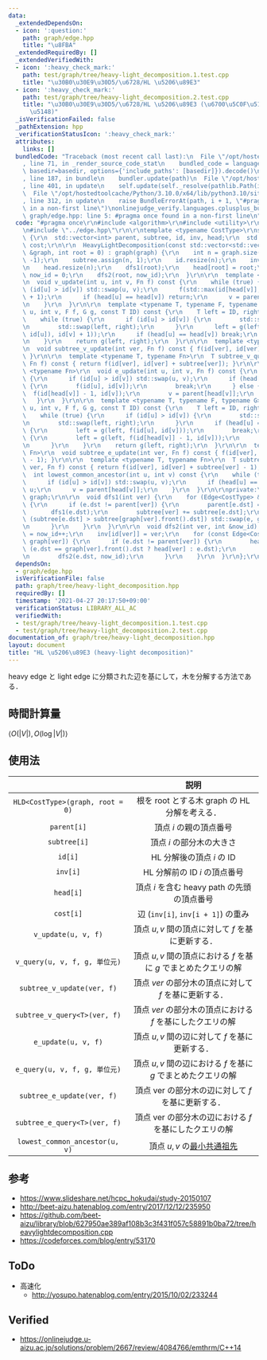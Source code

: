 ```yaml
---
data:
  _extendedDependsOn:
  - icon: ':question:'
    path: graph/edge.hpp
    title: "\u8FBA"
  _extendedRequiredBy: []
  _extendedVerifiedWith:
  - icon: ':heavy_check_mark:'
    path: test/graph/tree/heavy-light_decomposition.1.test.cpp
    title: "\u30B0\u30E9\u30D5/\u6728/HL \u5206\u89E3"
  - icon: ':heavy_check_mark:'
    path: test/graph/tree/heavy-light_decomposition.2.test.cpp
    title: "\u30B0\u30E9\u30D5/\u6728/HL \u5206\u89E3 (\u6700\u5C0F\u5171\u901A\u7956\
      \u5148)"
  _isVerificationFailed: false
  _pathExtension: hpp
  _verificationStatusIcon: ':heavy_check_mark:'
  attributes:
    links: []
  bundledCode: "Traceback (most recent call last):\n  File \"/opt/hostedtoolcache/Python/3.10.0/x64/lib/python3.10/site-packages/onlinejudge_verify/documentation/build.py\"\
    , line 71, in _render_source_code_stat\n    bundled_code = language.bundle(stat.path,\
    \ basedir=basedir, options={'include_paths': [basedir]}).decode()\n  File \"/opt/hostedtoolcache/Python/3.10.0/x64/lib/python3.10/site-packages/onlinejudge_verify/languages/cplusplus.py\"\
    , line 187, in bundle\n    bundler.update(path)\n  File \"/opt/hostedtoolcache/Python/3.10.0/x64/lib/python3.10/site-packages/onlinejudge_verify/languages/cplusplus_bundle.py\"\
    , line 401, in update\n    self.update(self._resolve(pathlib.Path(included), included_from=path))\n\
    \  File \"/opt/hostedtoolcache/Python/3.10.0/x64/lib/python3.10/site-packages/onlinejudge_verify/languages/cplusplus_bundle.py\"\
    , line 312, in update\n    raise BundleErrorAt(path, i + 1, \"#pragma once found\
    \ in a non-first line\")\nonlinejudge_verify.languages.cplusplus_bundle.BundleErrorAt:\
    \ graph/edge.hpp: line 5: #pragma once found in a non-first line\n"
  code: "#pragma once\r\n#include <algorithm>\r\n#include <utility>\r\n#include <vector>\r\
    \n#include \"../edge.hpp\"\r\n\r\ntemplate <typename CostType>\r\nstruct HeavyLightDecomposition\
    \ {\r\n  std::vector<int> parent, subtree, id, inv, head;\r\n  std::vector<CostType>\
    \ cost;\r\n\r\n  HeavyLightDecomposition(const std::vector<std::vector<Edge<CostType>>>\
    \ &graph, int root = 0) : graph(graph) {\r\n    int n = graph.size();\r\n    parent.assign(n,\
    \ -1);\r\n    subtree.assign(n, 1);\r\n    id.resize(n);\r\n    inv.resize(n);\r\
    \n    head.resize(n);\r\n    dfs1(root);\r\n    head[root] = root;\r\n    int\
    \ now_id = 0;\r\n    dfs2(root, now_id);\r\n  }\r\n\r\n  template <typename Fn>\r\
    \n  void v_update(int u, int v, Fn f) const {\r\n    while (true) {\r\n      if\
    \ (id[u] > id[v]) std::swap(u, v);\r\n      f(std::max(id[head[v]], id[u]), id[v]\
    \ + 1);\r\n      if (head[u] == head[v]) return;\r\n      v = parent[head[v]];\r\
    \n    }\r\n  }\r\n\r\n  template <typename T, typename F, typename G>\r\n  T v_query(int\
    \ u, int v, F f, G g, const T ID) const {\r\n    T left = ID, right = ID;\r\n\
    \    while (true) {\r\n      if (id[u] > id[v]) {\r\n        std::swap(u, v);\r\
    \n        std::swap(left, right);\r\n      }\r\n      left = g(left, f(std::max(id[head[v]],\
    \ id[u]), id[v] + 1));\r\n      if (head[u] == head[v]) break;\r\n      v = parent[head[v]];\r\
    \n    }\r\n    return g(left, right);\r\n  }\r\n\r\n  template <typename Fn>\r\
    \n  void subtree_v_update(int ver, Fn f) const { f(id[ver], id[ver] + subtree[ver]);\
    \ }\r\n\r\n  template <typename T, typename Fn>\r\n  T subtree_v_query(int ver,\
    \ Fn f) const { return f(id[ver], id[ver] + subtree[ver]); }\r\n\r\n  template\
    \ <typename Fn>\r\n  void e_update(int u, int v, Fn f) const {\r\n    while (true)\
    \ {\r\n      if (id[u] > id[v]) std::swap(u, v);\r\n      if (head[u] == head[v])\
    \ {\r\n        f(id[u], id[v]);\r\n        break;\r\n      } else {\r\n      \
    \  f(id[head[v]] - 1, id[v]);\r\n        v = parent[head[v]];\r\n      }\r\n \
    \   }\r\n  }\r\n\r\n  template <typename T, typename F, typename G>\r\n  T e_query(int\
    \ u, int v, F f, G g, const T ID) const {\r\n    T left = ID, right = ID;\r\n\
    \    while (true) {\r\n      if (id[u] > id[v]) {\r\n        std::swap(u, v);\r\
    \n        std::swap(left, right);\r\n      }\r\n      if (head[u] == head[v])\
    \ {\r\n        left = g(left, f(id[u], id[v]));\r\n        break;\r\n      } else\
    \ {\r\n        left = g(left, f(id[head[v]] - 1, id[v]));\r\n        v = parent[head[v]];\r\
    \n      }\r\n    }\r\n    return g(left, right);\r\n  }\r\n\r\n  template <typename\
    \ Fn>\r\n  void subtree_e_update(int ver, Fn f) const { f(id[ver], id[ver] + subtree[ver]\
    \ - 1); }\r\n\r\n  template <typename T, typename Fn>\r\n  T subtree_e_query(int\
    \ ver, Fn f) const { return f(id[ver], id[ver] + subtree[ver] - 1); }\r\n\r\n\
    \  int lowest_common_ancestor(int u, int v) const {\r\n    while (true) {\r\n\
    \      if (id[u] > id[v]) std::swap(u, v);\r\n      if (head[u] == head[v]) return\
    \ u;\r\n      v = parent[head[v]];\r\n    }\r\n  }\r\n\r\nprivate:\r\n  std::vector<std::vector<Edge<CostType>>>\
    \ graph;\r\n\r\n  void dfs1(int ver) {\r\n    for (Edge<CostType> &e : graph[ver])\
    \ {\r\n      if (e.dst != parent[ver]) {\r\n        parent[e.dst] = ver;\r\n \
    \       dfs1(e.dst);\r\n        subtree[ver] += subtree[e.dst];\r\n        if\
    \ (subtree[e.dst] > subtree[graph[ver].front().dst]) std::swap(e, graph[ver].front());\r\
    \n      }\r\n    }\r\n  }\r\n\r\n  void dfs2(int ver, int &now_id) {\r\n    id[ver]\
    \ = now_id++;\r\n    inv[id[ver]] = ver;\r\n    for (const Edge<CostType> &e :\
    \ graph[ver]) {\r\n      if (e.dst != parent[ver]) {\r\n        head[e.dst] =\
    \ (e.dst == graph[ver].front().dst ? head[ver] : e.dst);\r\n        cost.emplace_back(e.cost);\r\
    \n        dfs2(e.dst, now_id);\r\n      }\r\n    }\r\n  }\r\n};\r\n"
  dependsOn:
  - graph/edge.hpp
  isVerificationFile: false
  path: graph/tree/heavy-light_decomposition.hpp
  requiredBy: []
  timestamp: '2021-04-27 20:17:50+09:00'
  verificationStatus: LIBRARY_ALL_AC
  verifiedWith:
  - test/graph/tree/heavy-light_decomposition.1.test.cpp
  - test/graph/tree/heavy-light_decomposition.2.test.cpp
documentation_of: graph/tree/heavy-light_decomposition.hpp
layout: document
title: "HL \u5206\u89E3 (heavy-light decomposition)"
---
```


heavy edge と light edge に分類された辺を基にして，木を分解する方法である．


## 時間計算量

$\langle O(\lvert V \rvert), O(\log{\lvert V \rvert}) \rangle$


## 使用法

||説明|
|:--:|:--:|
|`HLD<CostType>(graph, root = 0)`|根を $\mathrm{root}$ とする木 $\mathrm{graph}$ の HL 分解を考える．|
|`parent[i]`|頂点 $i$ の親の頂点番号|
|`subtree[i]`|頂点 $i$ の部分木の大きさ|
|`id[i]`|HL 分解後の頂点 $i$ の ID|
|`inv[i]`|HL 分解前の ID $i$ の頂点番号|
|`head[i]`|頂点 $i$ を含む heavy path の先頭の頂点番号|
|`cost[i]`|辺 (`inv[i]`, `inv[i + 1]`) の重み|
|`v_update(u, v, f)`|頂点 $u, v$ 間の頂点に対して $f$ を基に更新する．|
|`v_query(u, v, f, g, 単位元)`|頂点 $u, v$ 間の頂点における $f$ を基に $g$ でまとめたクエリの解|
|`subtree_v_update(ver, f)`|頂点 $ver$ の部分木の頂点に対して $f$ を基に更新する．|
|`subtree_v_query<T>(ver, f)`|頂点 $ver$ の部分木の頂点における $f$ を基にしたクエリの解|
|`e_update(u, v, f)`|頂点 $u, v$ 間の辺に対して $f$ を基に更新する．|
|`e_query(u, v, f, g, 単位元)`|頂点 $u, v$ 間の辺における $f$ を基に $g$ でまとめたクエリの解|
|`subtree_e_update(ver, f)`|頂点 $\mathrm{ver}$ の部分木の辺に対して $f$ を基に更新する．|
|`subtree_e_query<T>(ver, f)`|頂点 $\mathrm{ver}$ の部分木の辺における $f$ を基にしたクエリの解|
|`lowest_common_ancestor(u, v)`|頂点 $u, v$ の[最小共通祖先](lowest_common_ancestor.md)|


## 参考

- https://www.slideshare.net/hcpc_hokudai/study-20150107
- http://beet-aizu.hatenablog.com/entry/2017/12/12/235950
- https://github.com/beet-aizu/library/blob/627950ae389af108b3c3f431f057c58891b0ba72/tree/heavylightdecomposition.cpp
- https://codeforces.com/blog/entry/53170


## ToDo

- 高速化
  - http://yosupo.hatenablog.com/entry/2015/10/02/233244


## Verified

- https://onlinejudge.u-aizu.ac.jp/solutions/problem/2667/review/4084766/emthrm/C++14
